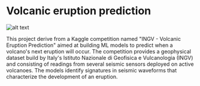 # Volcanic eruption prediction
![alt text](https://images.ctfassets.net/81iqaqpfd8fy/3Wp4SEgzagcICaSqcIMOQM/5721655abf93a19521dad8a35d747f2d/Erupting_Volcano.jpg?h=620&w=1440)

This project derive from a Kaggle competition named "INGV - Volcanic Eruption Prediction" aimed at building ML models to predict when a volcano's next eruption will occur. 
The competition provides a geophysical dataset build by Italy's Istituto Nazionale di Geofisica e Vulcanologia (INGV) and consisting of readings from several seismic sensors 
deployed on active volcanoes. 
The models identify signatures in seismic waveforms that characterize the development of an eruption.
